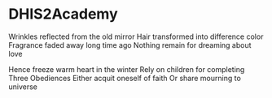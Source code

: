 # DHIS2Academy

Wrinkles reflected from the old mirror
Hair transformed into difference color
Fragrance faded away long time ago
Nothing remain for dreaming about love

Hence freeze warm heart in the winter
Rely on children for completing Three Obediences
Either acquit oneself of faith
Or share mourning to universe


